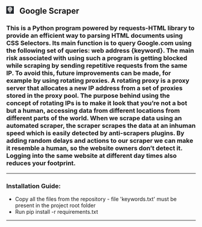 ## <img src="https://github.com/mjaroszewski1979/mjaroszewski1979/blob/main/brain.png">  &nbsp; Google Scraper
### This is a Python program powered by requests-HTML library to provide an efficient way to parsing HTML documents using CSS Selectors. Its main function is to query Google.com using the following set of queries: web address {keyword}. The main risk associated with using such a program is getting blocked while scraping by sending repetitive requests from the same IP. To avoid this, future improvements can be made, for example by using rotating proxies. A rotating proxy is a proxy server that allocates a new IP address from a set of proxies stored in the proxy pool. The purpose behind using the concept of rotating IPs is to make it look that you’re not a bot but a human, accessing data from different locations from different parts of the world. When we scrape data using an automated scraper, the scraper scrapes the data at an inhuman speed which is easily detected by anti-scrapers plugins. By adding random delays and actions to our scraper we can make it resemble a human, so the website owners don’t detect it. Logging into the same website at different day times also reduces your footprint.
--------------------------------------------------

### Installation Guide:
* Copy all the files from the repository - file 'keywords.txt' must be present in the project root folder
* Run pip install -r requirements.txt

--------------------------------------------------
